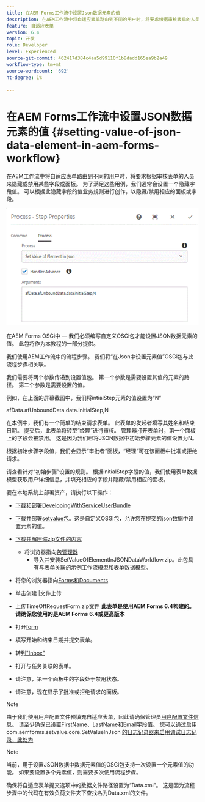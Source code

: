 ```yaml
---
title: 在AEM Forms工作流中设置Json数据元素的值
description: 在AEM工作流中将自适应表单路由到不同的用户时，将要求根据审核表单的人员来隐藏或禁用某些字段或面板。 为了满足这些用例，我们通常会设置一个隐藏字段值。 可以根据此隐藏字段的值业务规则进行创作，以隐藏/禁用相应的面板或字段。
feature: 自适应表单
version: 6.4
topic: 开发
role: Developer
level: Experienced
source-git-commit: 462417d384c4aa5d99110f1b8dadd165ea9b2a49
workflow-type: tm+mt
source-wordcount: '692'
ht-degree: 1%

---
```



# 在AEM Forms工作流中设置JSON数据元素的值 {#setting-value-of-json-data-element-in-aem-forms-workflow}

在AEM工作流中将自适应表单路由到不同的用户时，将要求根据审核表单的人员来隐藏或禁用某些字段或面板。 为了满足这些用例，我们通常会设置一个隐藏字段值。 可以根据此隐藏字段的值业务规则进行创作，以隐藏/禁用相应的面板或字段。

![在json数据中设置元素的值](assets/capture-3.gif)

在AEM Forms OSGi中 — 我们必须编写自定义OSGi包才能设置JSON数据元素的值。 此包将作为本教程的一部分提供。

我们使用AEM工作流中的流程步骤。 我们将“在Json中设置元素值”OSGi包与此流程步骤相关联。

我们需要将两个参数传递到设置值包。 第一个参数是需要设置其值的元素的路径。 第二个参数是需要设置的值。

例如，在上面的屏幕截图中，我们将intialStep元素的值设置为“N”

afData.afUnboundData.data.initialStep,N

在本例中，我们有一个简单的结束请求表单。 此表单的发起者填写其姓名和结束日期。 提交后，此表单将转至“经理”进行审核。 管理器打开表单时，第一个面板上的字段会被禁用。 这是因为我们已将JSON数据中初始步骤元素的值设置为N。

根据初始步骤字段值，我们会显示“审批者”面板，“经理”可在该面板中批准或拒绝请求。

请查看针对“初始步骤”设置的规则。 根据initialStep字段的值，我们使用表单数据模型获取用户详细信息，并填充相应的字段并隐藏/禁用相应的面板。

要在本地系统上部署资产，请执行以下操作：

* [下载和部署DevelopingWithServiceUserBundle](/help/forms/assets/common-osgi-bundles/DevelopingWithServiceUser.jar)

* [下载并部署setvalue包](/help/forms/assets/common-osgi-bundles/SetValueApp.core-1.0-SNAPSHOT.jar)。这是自定义OSGI包，允许您在提交的json数据中设置元素的值。

* [下载并解压缩zip文件的内容](assets/set-value-jsondata.zip)
   * 将浏览器指向[包管理器](http://localhost:4502/crx/packmgr/index.jsp)
      * 导入并安装SetValueOfElementInJSONDataWorkflow.zip。此包具有与表单关联的示例工作流模型和表单数据模型。

* 将您的浏览器指向[Forms和Documents](http://localhost:4502/aem/forms.html/content/dam/formsanddocuments)
* 单击创建 |文件上传
* 上传TimeOffRequestForm.zip文件
   **此表单是使用AEM Forms 6.4构建的。请确保您使用的是AEM Forms 6.4或更高版本**
* 打开[form](http://localhost:4502/content/dam/formsanddocuments/timeoffrequest/jcr:content?wcmmode=disabled)
* 填写开始和结束日期并提交表单。
* 转到[&quot;Inbox&quot;](http://localhost:4502/aem/inbox)
* 打开与任务关联的表单。
* 请注意，第一个面板中的字段处于禁用状态。
* 请注意，现在显示了批准或拒绝请求的面板。

>[!NOTE]
>
>由于我们使用用户配置文件预填充自适应表单，因此请确保管理员[用户配置文件信息](http://localhost:4502/security/users.html)。 请至少确保已设置FirstName、LastName和Email字段值。
>您可以通过启用com.aemforms.setvalue.core.SetValueInJson [的日志记录器来启用调试日志记录，此处为](http://localhost:4502/system/console/slinglog)

>[!NOTE]
>
>当前，用于设置JSON数据中数据元素值的OSGi包支持一次设置一个元素值的功能。 如果要设置多个元素值，则需要多次使用流程步骤。
>
>确保将自适应表单提交选项中的数据文件路径设置为“Data.xml”。 这是因为流程步骤中的代码在有效负荷文件夹下查找名为Data.xml的文件。

